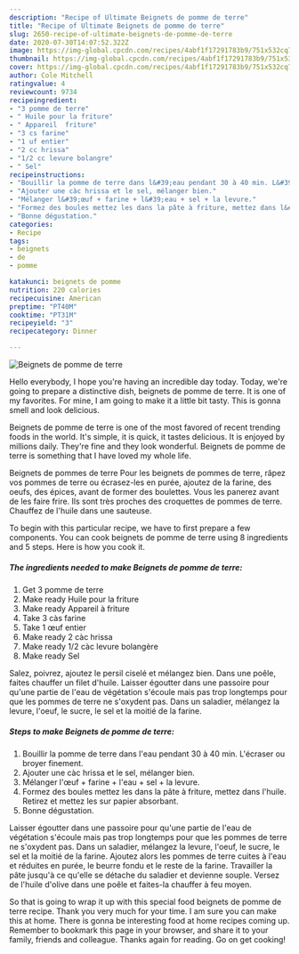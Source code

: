```yaml
---
description: "Recipe of Ultimate Beignets de pomme de terre"
title: "Recipe of Ultimate Beignets de pomme de terre"
slug: 2650-recipe-of-ultimate-beignets-de-pomme-de-terre
date: 2020-07-30T14:07:52.322Z
image: https://img-global.cpcdn.com/recipes/4abf1f17291783b9/751x532cq70/beignets-de-pomme-de-terre-photo-principale-de-la-recette.jpg
thumbnail: https://img-global.cpcdn.com/recipes/4abf1f17291783b9/751x532cq70/beignets-de-pomme-de-terre-photo-principale-de-la-recette.jpg
cover: https://img-global.cpcdn.com/recipes/4abf1f17291783b9/751x532cq70/beignets-de-pomme-de-terre-photo-principale-de-la-recette.jpg
author: Cole Mitchell
ratingvalue: 4
reviewcount: 9734
recipeingredient:
- "3 pomme de terre"
- " Huile pour la friture"
- " Appareil  friture"
- "3 cs farine"
- "1 uf entier"
- "2 cc hrissa"
- "1/2 cc levure bolangre"
- " Sel"
recipeinstructions:
- "Bouillir la pomme de terre dans l&#39;eau pendant 30 à 40 min. L&#39;écraser ou broyer finement."
- "Ajouter une càc hrissa et le sel, mélanger bien."
- "Mélanger l&#39;œuf + farine + l&#39;eau + sel + la levure."
- "Formez des boules mettez les dans la pâte à friture, mettez dans l&#39;huile. Retirez et mettez les sur papier absorbant."
- "Bonne dégustation."
categories:
- Recipe
tags:
- beignets
- de
- pomme

katakunci: beignets de pomme 
nutrition: 220 calories
recipecuisine: American
preptime: "PT40M"
cooktime: "PT31M"
recipeyield: "3"
recipecategory: Dinner

---
```



![Beignets de pomme de terre](https://img-global.cpcdn.com/recipes/4abf1f17291783b9/751x532cq70/beignets-de-pomme-de-terre-photo-principale-de-la-recette.jpg)

Hello everybody, I hope you're having an incredible day today. Today, we're going to prepare a distinctive dish, beignets de pomme de terre. It is one of my favorites. For mine, I am going to make it a little bit tasty. This is gonna smell and look delicious.

Beignets de pomme de terre is one of the most favored of recent trending foods in the world. It's simple, it is quick, it tastes delicious. It is enjoyed by millions daily. They're fine and they look wonderful. Beignets de pomme de terre is something that I have loved my whole life.

Beignets de pommes de terre Pour les beignets de pommes de terre, râpez vos pommes de terre ou écrasez-les en purée, ajoutez de la farine, des oeufs, des épices, avant de former des boulettes. Vous les panerez avant de les faire frire. Ils sont très proches des croquettes de pommes de terre. Chauffez de l&#39;huile dans une sauteuse.


To begin with this particular recipe, we have to first prepare a few components. You can cook beignets de pomme de terre using 8 ingredients and 5 steps. Here is how you cook it.

<!--inarticleads1-->

##### The ingredients needed to make Beignets de pomme de terre:

1. Get 3 pomme de terre
1. Make ready  Huile pour la friture
1. Make ready  Appareil à friture
1. Take 3 càs farine
1. Take 1 œuf entier
1. Make ready 2 càc hrissa
1. Make ready 1/2 càc levure bolangère
1. Make ready  Sel


Salez, poivrez, ajoutez le persil ciselé et mélangez bien. Dans une poêle, faites chauffer un filet d&#39;huile. Laisser égoutter dans une passoire pour qu&#39;une partie de l&#39;eau de végétation s&#39;écoule mais pas trop longtemps pour que les pommes de terre ne s&#39;oxydent pas. Dans un saladier, mélangez la levure, l&#39;oeuf, le sucre, le sel et la moitié de la farine. 

<!--inarticleads2-->

##### Steps to make Beignets de pomme de terre:

1. Bouillir la pomme de terre dans l&#39;eau pendant 30 à 40 min. L&#39;écraser ou broyer finement.
1. Ajouter une càc hrissa et le sel, mélanger bien.
1. Mélanger l&#39;œuf + farine + l&#39;eau + sel + la levure.
1. Formez des boules mettez les dans la pâte à friture, mettez dans l&#39;huile. Retirez et mettez les sur papier absorbant.
1. Bonne dégustation.


Laisser égoutter dans une passoire pour qu&#39;une partie de l&#39;eau de végétation s&#39;écoule mais pas trop longtemps pour que les pommes de terre ne s&#39;oxydent pas. Dans un saladier, mélangez la levure, l&#39;oeuf, le sucre, le sel et la moitié de la farine. Ajoutez alors les pommes de terre cuites à l&#39;eau et réduites en purée, le beurre fondu et le reste de la farine. Travailler la pâte jusqu&#39;à ce qu&#39;elle se détache du saladier et devienne souple. Versez de l&#39;huile d&#39;olive dans une poêle et faites-la chauffer à feu moyen. 

So that is going to wrap it up with this special food beignets de pomme de terre recipe. Thank you very much for your time. I am sure you can make this at home. There is gonna be interesting food at home recipes coming up. Remember to bookmark this page in your browser, and share it to your family, friends and colleague. Thanks again for reading. Go on get cooking!
